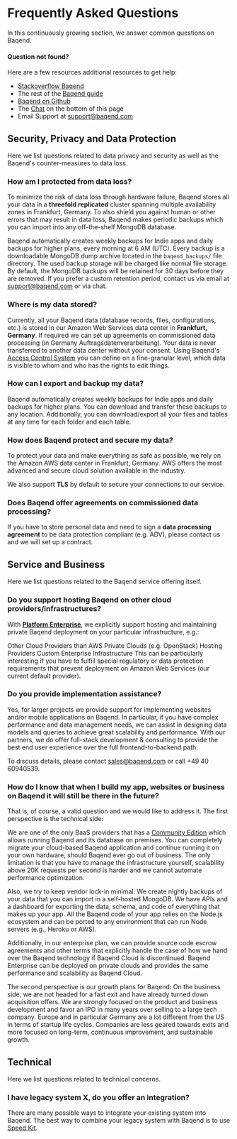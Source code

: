 # Frequently Asked Questions

In this continuously growing section, we answer common questions on Baqend.

#### Question not found?
Here are a few resources additional resources to get help:

- [Stackoverflow Baqend](https://stackoverflow.com/questions/tagged/baqend)
- The rest of the [Baqend guide](https://www.baqend.com/guide/)
- [Baqend on Github](https://github.com/Baqend)
- The <a href="javascript:Tawk_API.maximize();">Chat</a> on the bottom of this page
- Email Support at [support@baqend.com](support@baqend.com)

## Security, Privacy and Data Protection

Here we list questions related to data privacy and security as well as the Baqend's counter-measures to data loss.

### How am I protected from data loss?

To minimize the risk of data loss through hardware failure, Baqend stores all your data in a **threefold replicated** cluster spanning multiple availability zones in Frankfurt, Germany. To also shield you against human or other errors that may result in data loss, Baqend makes periodic backups which you can import into any off-the-shelf MongoDB database.

Baqend automatically creates weekly backups for Indie apps and daily backups for higher plans, every morning at 6 AM (UTC).
Every backup is a downloadable MongoDB dump archive located in the `baqend_backups/` file directory.
The used backup storage will be charged like normal file storage.
By default, the MongoDB backups will be retained for 30 days before they are removed.
If you prefer a custom retention period, contact us via email at [support@baqend.com](mailto:support@baqend.com) or via chat.

### Where is my data stored?

Currently, all your Baqend data (database records, files, configurations, etc.) is stored in our Amazon Web Services data center in **Frankfurt, Germany**. If required we can set up agreements on commissioned data processing (in Germany Auftragsdatenverarbeitung). Your data is never transferred to another data center without your consent. Using Baqend's [Access Control System](https://www.baqend.com/guide/topics/user-management/#permissions) you can define on a fine-granular level, which data is visible to whom and who has the rights to edit things.

### How can I export and backup my data?

Baqend automatically creates weekly backups for Indie apps and daily backups for higher plans. You can download and transfer these backups to any location. Additionally, you can download/export all your files and tables at any time for each folder and each table.

### How does Baqend protect and secure my data?

To protect your data and make everything as safe as possible, we rely on the Amazon AWS data center in Frankfurt, Germany. AWS offers the most advanced and secure cloud solution available in the industry.

We also support **TLS** by default to secure your connections to our service.

### Does Baqend offer agreements on commissioned data processing?

If you have to store personal data and need to sign a **data processing agreement** to be data protection compliant (e.g. ADV), please contact us and we will set up a contract.


## Service and Business

Here we list questions related to the Baqend service offering itself.

### Do you support hosting Baqend on other cloud providers/infrastructures?

With [**Platform Enterprise**](https://www.baqend.com/enterprise.html), we explicitly support hosting and maintaining private Baqend deployment on your particular infrastructure, e.g.:

Other Cloud Providers than AWS
Private Clouds (e.g. OpenStack)
Hosting Providers
Custom Enterprise Infrastructure
This can be particularly interesting if you have to fulfill special regulatory or data protection requirements that prevent deployment on Amazon Web Services (our current default provider).


### Do you provide implementation assistance?

Yes, for larger projects we provide support for implementing websites and/or mobile applications on Baqend. In particular, if you have complex performance and data management needs, we can assist in designing data models and queries to achieve great scalability and performance. With our partners, we do offer full-stack development & consulting to provide the best end user experience over the full frontend-to-backend path.

To discuss details, please contact sales@baqend.com or call +49 40 60940539.


### How do I know that when I build my app, websites or business on Baqend it will still be there in the future?

That is, of course, a valid question and we would like to address it. The first perspective is the technical side:

We are one of the only BaaS providers that has a [Community Edition](https://www.baqend.com/features.html#download) which allows running Baqend and its database on premises. You can completely migrate your cloud-based Baqend application and continue running it on your own hardware, should Baqend ever go out of business. The only limitation is that you have to manage the infrastructure yourself, scalability above 20K requests per second is harder and we cannot automate performance optimization.

Also, we try to keep vendor lock-in minimal. We create nightly backups of your data that you can import in a self-hosted MongoDB. We have APIs and a dashboard for exporting the data, schema, and code of everything that makes up your app. All the Baqend code of your app relies on the Node.js ecosystem and can be ported to any environment that can run Node servers (e.g., Heroku or AWS).

Additionally, in our enterprise plan, we can provide source code escrow agreements and other terms that explicitly handle the case of how we hand over the Baqend technology if Baqend Cloud is discontinued. Baqend Enterprise can be deployed on private clouds and provides the same performance and scalability as Baqend Cloud.

The second perspective is our growth plans for Baqend:
On the business side, we are not headed for a fast exit and have already turned down acquisition offers. We are strongly focused on the product and business development and favor an IPO in many years over selling to a large tech company. Europe and in particular Germany are a lot different from the US in terms of startup life cycles. Companies are less geared towards exits and more focused on long-term, continuous improvement, and sustainable growth.


## Technical

Here we list questions related to technical concerns.


### I have legacy system X, do you offer an integration?

There are many possible ways to integrate your existing system into Baqend. The best way to combine your legacy system with Baqend is to use [Speed Kit](https://www.baqend.com/speedkit.html).

